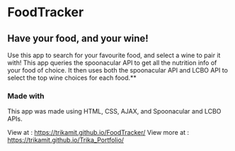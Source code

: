 # FoodTracker
## Have your food, and your wine!
Use this app to search for your favourite food, and select a wine to pair it with!
This app queries the spoonacular API to get all the nutrition info of your food of choice. It then uses both the spoonacular API and LCBO API to select the top wine choices for each food.**
### Made with
This app was made using HTML, CSS, AJAX, and Spoonacular and LCBO APIs.

View at : https://trikamit.github.io/FoodTracker/
View more at : https://trikamit.github.io/Trika_Portfolio/